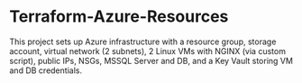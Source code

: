 # Terraform-Azure-Resources
This project sets up Azure infrastructure with a resource group, storage account, virtual network (2 subnets), 2 Linux VMs with NGINX (via custom script), public IPs, NSGs, MSSQL Server and DB, and a Key Vault storing VM and DB credentials.
